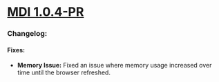 # [MDI 1.0.4-PR](https://github.com/Altronic-LLC/Altronic-Public-Files/blob/main/ACM4000_Releases/PR/mdi-1.0.4-PR.atf)

### Changelog:

#### Fixes:
- **Memory Issue:** Fixed an issue where memory usage increased over time until the browser refreshed.